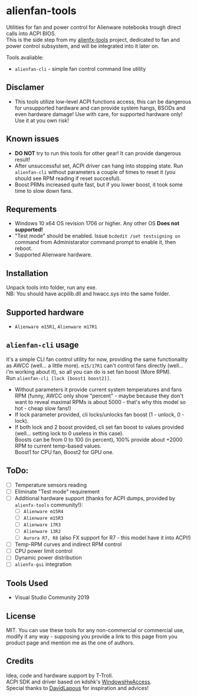 # alienfan-tools
Utilities for fan and power control for Alienware notebooks trough direct calls into ACPI BIOS.  
This is the side step from my [alienfx-tools](https://github.com/T-Troll/alienfx-tools) project, dedicated to fan and power control subsystem, and will be integrated into it later on.

Tools avaliable:
- `alienfan-cli` - simple fan control command line utility

## Disclamer
- This tools utilize low-level ACPI functions access, this can be dangerous for unsupported hardware and can provide system hangs, BSODs and even hardware damage! Use with care, for supported hardware only! Use it at you own risk!

## Known issues
- **DO NOT** try to run this tools for other gear! It can provide dangerous result!
- After unsuccessful set, ACPI driver can hang into stopping state. Run `alienfan-cli` without parameters a couple of times to reset it (you should see RPM reading if reset succesful).
- Boost PRMs increased quite fast, but if you lower boost, it took some time to slow down fans. 

## Requrements
- Windows 10 x64 OS revision 1706 or higher. Any other OS **Does not supported!**
- "Test mode" should be enabled. Issue `bcdedit /set testsigning on` command from Administarator command prompt to enable it, then reboot.
- Supported Alienware hardware.

## Installation
Unpack tools into folder, run any exe.  
NB: You should have acpilib.dll and hwacc.sys into the same folder.

## Supported hardware
- `Alienware m15R1`, `Alienware m17R1`

## `alienfan-cli` usage
it's a simple CLI fan control utility for now, providing the same functionality as AWCC (well... a little more).
`m15/17R1` can't control fans directly (well... i'm working about it), so all you can do is set fan boost (More RPM).  
Run `alienfan-cli [lock [boost1 boost2]]`.  
- Without parameters it provide current system temperatures and fans RPM (funny, AWCC only show "percent" - maybe because they don't want to reveal maximal RPMs is about 5000 - that's why this model so hot - cheap slow fans!)
- If lock parameter provided, cli locks/unlocks fan boost (1 - unlock, 0 - lock).
- If both lock and 2 boost provided, cli set fan boost to values provided (well... setting lock to 0 useless in this case).  
Boosts can be from 0 to 100 (in percent), 100% provide about +2000 RPM to current temp-based values.  
Boost1 for CPU fan, Boost2 for GPU one. 

## ToDo:
- [ ] Temperature sensors reading
- [ ] Eliminate "Test mode" requirement
- [ ] Additional hardware support (thanks for ACPI dumps, provided by `alienfx-tools` community!):
  - [ ] `Alienware m15R4`
  - [ ] `Alienware m15R3`
  - [ ] `Alienware 17R3`
  - [ ] `Alienware 13R2`
  - [ ] `Aurora R7, R8` (also FX support for R7 - this model have it into ACPI!)
- [ ] Temp-RPM curves and indirect RPM control
- [ ] CPU power limit control
- [ ] Dynamic power distribution
- [ ] `alienfx-gui` integration

## Tools Used
* Visual Studio Community 2019

## License
MIT. You can use these tools for any non-commercial or commercial use, modify it any way - supposing you provide a link to this page from you product page and mention me as the one of authors.

## Credits
Idea, code and hardware support by T-Troll.  
ACPI SDK and driver based on kdshk's [WindowsHwAccess](https://github.com/kdshk/WindowsHwAccess).  
Special thanks to [DavidLapous](https://github.com/DavidLapous) for inspiration and advices!


